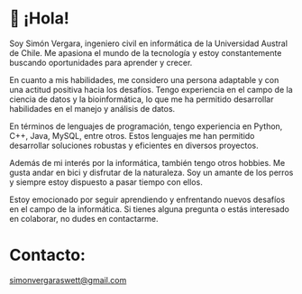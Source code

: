 # 👋 ¡Hola!

Soy Simón Vergara, ingeniero civil en informática de la Universidad Austral de Chile. Me apasiona el mundo de la tecnología y estoy constantemente buscando oportunidades para aprender y crecer.

En cuanto a mis habilidades, me considero una persona adaptable y con una actitud positiva hacia los desafíos. Tengo experiencia en el campo de la ciencia de datos y la bioinformática, lo que me ha permitido desarrollar habilidades en el manejo y análisis de datos.

En términos de lenguajes de programación, tengo experiencia en Python, C++, Java, MySQL, entre otros. Estos lenguajes me han permitido desarrollar soluciones robustas y eficientes en diversos proyectos.

Además de mi interés por la informática, también tengo otros hobbies. Me gusta andar en bici y disfrutar de la naturaleza. Soy un amante de los perros y siempre estoy dispuesto a pasar tiempo con ellos.

Estoy emocionado por seguir aprendiendo y enfrentando nuevos desafíos en el campo de la informática. Si tienes alguna pregunta o estás interesado en colaborar, no dudes en contactarme.

# Contacto:
simonvergaraswett@gmail.com

<!---
simonvs/simonvs is a ✨ special ✨ repository because its `README.md` (this file) appears on your GitHub profile.
You can click the Preview link to take a look at your changes.
--->
